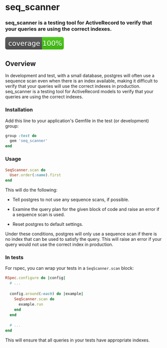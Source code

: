 # seq_scanner

### seq_scanner is a testing tool for ActiveRecord to verify that your queries are using the correct indexes.

![coverage](https://raw.githubusercontent.com/tombroomfield/SeqScanner/main/coverage/coverage.svg)

## Overview

In development and test, with a small database, postgres will often use a sequence scan even when there is an index available, making it difficult to verify that your queries will use the correct indexes in production. seq_scanner is a testing tool for ActiveRecord models to verify that your queries are using the correct indexes.

### Installation

Add this line to your application's Gemfile in the test (or development) group:

```ruby
group :test do
  gem 'seq_scanner'
end
```

### Usage

```ruby
SeqScanner.scan do
  User.order(:name).first
end
```

This will do the following:

* Tell postgres to not use any sequence scans, if possible.

* Examine the query plan for the given block of code and raise an error if a sequence scan is used.

* Reset postgres to default settings.

Under these conditions, postgres will only use a sequence scan if there is no index that can be used to satisfy the query. This will raise an error if your query would not use the correct index in production.

### In tests

For rspec, you can wrap your tests in a `SeqScanner.scan` block:

```ruby
RSpec.configure do |config|
  # ...

  config.around(:each) do |example|
    SeqScanner.scan do
      example.run
    end
  end

  # ...
end
```

This will ensure that all queries in your tests have appropriate indexes.